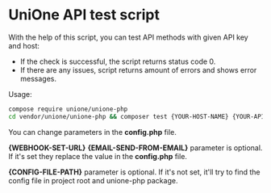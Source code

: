 # UniOne API test script

With the help of this script, you can test API methods with given API key and host:
* If the check is successful, the script returns status code 0.
* If there are any issues, script returns amount of errors and shows error messages.

Usage:

```bash
compose require unione/unione-php
cd vendor/unione/unione-php && composer test {YOUR-HOST-NAME} {YOUR-API-KEY} {WEBHOOK-SET-URL} {EMAIL-SEND-FROM-EMAIL} {CONFIG-FILE-PATH}
```
You can change parameters in the **config.php** file.

**{WEBHOOK-SET-URL}** **{EMAIL-SEND-FROM-EMAIL}** parameter is optional. If it's set they replace the value in the **config.php** file.

**{CONFIG-FILE-PATH}** parameter is optional. If it's not set, it'll try to find
the config file in project root and unione-php package.

